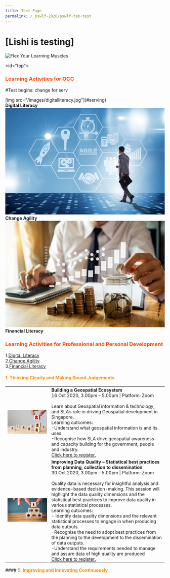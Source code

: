 ```yaml
---
title: Test Page
permalink: /_pswlf-2020/pswlf-tab-test
---
```

# [Lishi is testing]
![Flex Your Learning Muscles](/images/pswlflearningmuscles.png "Virtual Gym")

<id="top">
### <font color="orangered"><b>Learning Activities for OCC</b></font>

#Test begins: change for serv
<div class="row">
    <div class="col is-1">
    </div>
    <div class="col is-3">
	     <figure style="margin:0;">
	     [img src="/images/digitalliteracy.jpg"](#serving)
		     <figcaption><b>Digital Literacy</b></figcaption>
		</figure>
    </div>
    <div class="col is-3">
	    <figure style="margin:0;">
	     <a href="#serving"><img src="/images/changeagility.jpg"></a> <figcaption><b>Change Agility</b></figcaption>
		</figure>
    </div>
    <div class="col is-3">
	    <figure style="margin:0;">
	     <img src="/images/financialliteracy.jpg">			    <figcaption><b>Financial Literacy</b></figcaption>
		</figure>
    </div>
    <div class="col is-2">
    </div>
</div>



### <font color="orangered"><b>Learning Activities for Professional and Personal Development</b></font>
1.[Digital Literacy](#digital)<br>
2.[Change Agility](#change)<br>
3.[Financial Literacy](#financial)<br>


#### <font color="darkorange"><b>1. Thinking Clearly and Making Sound Judgements</b></font><a name="thinking"></a>
<table>
<tr>
    <td>
     <img src="/images/Engage1.jpg">
    </td>
    <td>
      <b>Building a Geospatial Ecosystem</b>
      <br>16 Oct 2020, 3.00pm – 5.00pm | Platform: Zoom
      <br>       
      <br>Learn about Geospatial information & technology, and SLA’s role in driving Geospatial development in Singapore. 
      <br>Learning outcomes:
      <br>-Understand what geospatial information is and its uses.
      <br>-Recognise how SLA drive geospatial awareness and capacity building for the government, people and industry.
      <br>
      <a href="http://www.csc.gov.sg">Click here to register.</a> 
    </td>
</tr>
<tr>
    <td>
     <img src="/images/Engage2.jpeg">
    </td>
    <td>
      <b>Improving Data Quality – Statistical best practices from planning, collection to dissemination</b>
      <br>30 Oct 2020, 3.00pm – 5.00pm | Platform: Zoom
      <br>       
      <br>Quality data is necessary for insightful analysis and evidence-based decision-making. This session will highlight the data quality dimensions and the statistical best practices to improve data quality in various statistical processes.
      <br>Learning outcomes:
      <br>- Identify data quality dimensions and the relevant statistical processes to engage in when producing data outputs.
    <br>-Recognise the need to  adopt best practices from the planning to the development to the dissemination of data outputs.
    <br>-Understand the requirements needed to manage and assure data of high quality are produced 
      <br>
      <a href="http://www.csc.gov.sg">Click here to register.</a>   
    </td>
</tr> 
</table>
#### <font color="darkorange"><b>5. Improving and Innovating Continuously</b></font> <a name="serving"></a>
